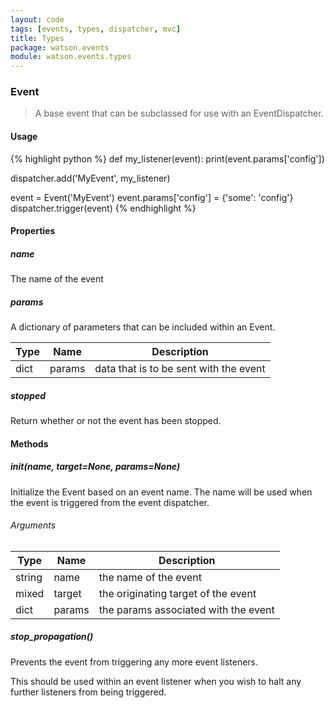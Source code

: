 ```yaml
---
layout: code
tags: [events, types, dispatcher, mvc]
title: Types
package: watson.events
module: watson.events.types
---
```


### Event

> A base event that can be subclassed for use with an EventDispatcher.

#### Usage

{% highlight python %}
def my_listener(event):
    print(event.params['config'])

dispatcher.add('MyEvent', my_listener)

event = Event('MyEvent')
event.params['config'] = {'some': 'config'}
dispatcher.trigger(event)
{% endhighlight %}

#### Properties

##### name

The name of the event

##### params

A dictionary of parameters that can be included within an Event.

Type | Name | Description
-------- | -------- | -----------
dict | params | data that is to be sent with the event

##### stopped

Return whether or not the event has been stopped.

#### Methods

##### __init__(name, target=None, params=None)

Initialize the Event based on an event name. The name will be used when the event is triggered from the event dispatcher.

###### Arguments

Type | Name | Description
-------- | -------- | -----------
string | name | the name of the event
mixed | target | the originating target of the event
dict | params | the params associated with the event

##### stop_propagation()

Prevents the event from triggering any more event listeners.

This should be used within an event listener when you wish to halt any further listeners from being triggered.
